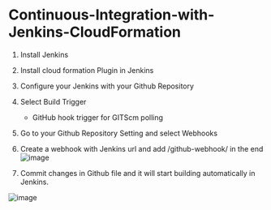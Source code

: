# Continuous-Integration-with-Jenkins-CloudFormation


1. Install Jenkins
2. Install cloud formation Plugin in Jenkins
3. Configure your Jenkins with your Github Repository
4. Select Build Trigger
    - GitHub hook trigger for GITScm polling
    
5. Go to your Github Repository Setting and select Webhooks
6. Create a webhook with Jenkins url and add /github-webhook/ in the end
    ![image](https://user-images.githubusercontent.com/66699491/213976003-24559c60-2017-4d2b-9913-8b5ee41fec2f.png)

7. Commit changes in Github file and it will start building automatically in Jenkins.

![image](https://user-images.githubusercontent.com/66699491/213975353-320180e1-7bf4-41e1-8958-9854743a3328.png)


